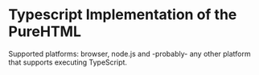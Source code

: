 # Typescript Implementation of the PureHTML

Supported platforms: browser, node.js and -probably- any other platform that supports executing TypeScript.
